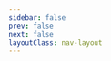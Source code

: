 ```yaml
---
sidebar: false
prev: false
next: false
layoutClass: nav-layout
---
```



<script setup>
import {data} from './data/site.ts'
import { withBase } from 'vitepress'
</script>



<style src="/.vitepress/theme/styles/nav.css"> </style>
<VIcon icon="github"></VIcon>

<NavLinks v-for="{title, items} in data" :title="title" :items="items" />


